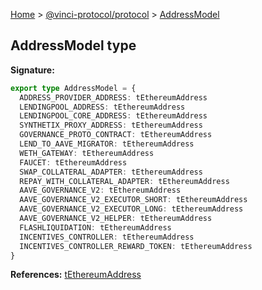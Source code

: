 [Home](./index.md) &gt; [@vinci-protocol/protocol](./protocol.md) &gt; [AddressModel](./protocol.addressmodel.md)

## AddressModel type

<b>Signature:</b>

```typescript
export type AddressModel = {
  ADDRESS_PROVIDER_ADDRESS: tEthereumAddress
  LENDINGPOOL_ADDRESS: tEthereumAddress
  LENDINGPOOL_CORE_ADDRESS: tEthereumAddress
  SYNTHETIX_PROXY_ADDRESS: tEthereumAddress
  GOVERNANCE_PROTO_CONTRACT: tEthereumAddress
  LEND_TO_AAVE_MIGRATOR: tEthereumAddress
  WETH_GATEWAY: tEthereumAddress
  FAUCET: tEthereumAddress
  SWAP_COLLATERAL_ADAPTER: tEthereumAddress
  REPAY_WITH_COLLATERAL_ADAPTER: tEthereumAddress
  AAVE_GOVERNANCE_V2: tEthereumAddress
  AAVE_GOVERNANCE_V2_EXECUTOR_SHORT: tEthereumAddress
  AAVE_GOVERNANCE_V2_EXECUTOR_LONG: tEthereumAddress
  AAVE_GOVERNANCE_V2_HELPER: tEthereumAddress
  FLASHLIQUIDATION: tEthereumAddress
  INCENTIVES_CONTROLLER: tEthereumAddress
  INCENTIVES_CONTROLLER_REWARD_TOKEN: tEthereumAddress
}
```

<b>References:</b> [tEthereumAddress](./protocol.tethereumaddress.md)
